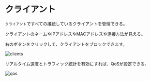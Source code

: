 # クライアント

`クライアント`ですべての接続しているクライアントを管理できる。

クライアントのネームやIPアドレスやMACアドレスや連接方法が見える。

右のボタンをクリックして、クライアントをブロックできます。

![clients](https://static.gl-inet.com/docs/ja/3/セットアップ/nanoルーター/クライアント/クライアント.png)

リアルタイム速度とトラフィック統計を有効にすれば、QoSが設定できる。

![qos](https://static.gl-inet.com/docs/ja/3/セットアップ/nanoルーター/クライアント/qos.png)